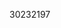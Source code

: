 [//]: # (Created by ./bin/manage_files.pl from ./species/Pristionchus_mayeri/PRJEB27334/Pristionchus_mayeri_PRJEB27334.publication.html on Thu Jun 11 13:45:27 2020)
30232197
